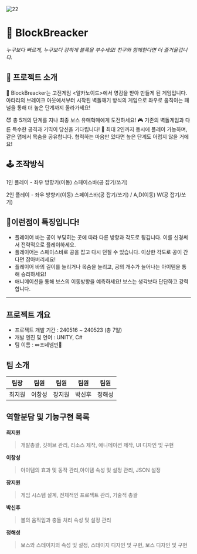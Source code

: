 ![22](https://github.com/SpartaA8/BlockBreacker/assets/167046585/102b7132-148d-4ba3-8c07-96059f1eb015)

# 🥏 BlockBreacker
*누구보다 빠르게, 누구보다 강하게 블록을 부수세요! 친구와 함께한다면 더 즐거울겁니다.*

 
## 🤗 프로젝트 소개
🥏 BlockBreacker는 고전게임 <알카노이드>에서 영감을 받아 만들게 된 게임입니다. 아타리의 브레이크 아웃에서부터 시작된 벽돌깨기 방식의 게임으로 좌우로 움직이는 패널을 통해 더 높은 단계까지 올라가세요!

 
😈 총 5개의 단계를 지나 최종 보스 유매혁매에게 도전하세요! 🎮 기존의 벽돌게임과 다른 특수한 공격과 기믹이 당신을 기다립니다! 👭 최대 2인까지 동시에 플레이 가능하며, 같은 맵에서 목숨을 공유합니다. 협력하는 마음만 있다면 높은 단계도 어렵지 않을 거에요!

 
## 🕹 조작방식
1인 플레이 - 좌우 방향키(이동) 스페이스바(공 잡기/쏘기)  

2인 플레이 - 좌우 방향키(이동) 스페이스바(공 잡기/쏘기) / A,D(이동) W(공 잡기/쏘기)

## 🎇이런점이 특징입니다!
- 플레이어 바는 공이 부딪히는 곳에 따라 다른 방향과 각도로 튕깁니다. 이를 신경써서 전략적으로 플레이하세요.
- 플레이어는 스페이스바로 공을 잡고 다시 던질 수 있습니다. 이상한 각도로 공이 간다면 잡아버리세요!
- 플레이어 바의 길이를 늘리거나 목숨을 늘리고, 공의 개수가 늘어나는 아이템을 통해 승리하세요!
- 애니메이션을 통해 보스의 이동방향을 예측하세요! 보스는 생각보다 단단하고 강력합니다.

***

## 프로젝트 개요
- 프로젝트 개발 기간 : 240516 ~ 240523 (총 7일)
- 개발 엔진 및 언어 : UNITY, C#
- 팀 이름 : ∞조네넴띤🍜

## 팀 소개
|팀장|팀원|팀원|팀원|팀원|
|:---:|:---:|:---:|:---:|:---:|
|최지원|이창성|장지원|박신후|정해성|

## 역할분담 및 기능구현 목록
**최지원**
> 개발총괄, 깃허브 관리, 리소스 제작, 애니메이션 제작, UI 디자인 및 구현


**이창성**
> 아이템의 효과 및 동작 관리,아이템 속성 및 설정 관리, JSON 설정


**장지원**
> 게임 시스템 설계, 전체적인 프로젝트 관리, 기술적 총괄


**박신후**
> 볼의 움직임과 충돌 처리 속성 및 설정 관리


**정해성**
> 보스와 스테이지의 속성 및 설정, 스테이지 디자인 및 구현, 보스 디자인 및 구현




